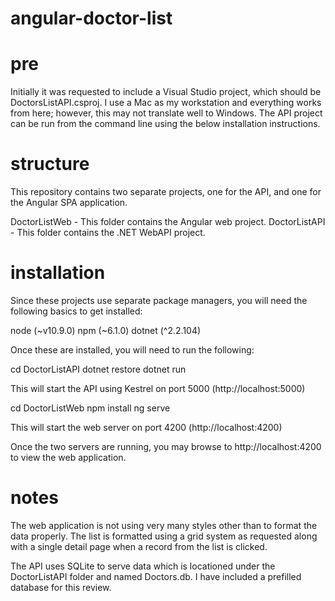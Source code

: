 # angular-doctor-list

# pre
Initially it was requested to include a Visual Studio project, which should be DoctorsListAPI.csproj.  I use a Mac as my workstation and everything works from here; however, this may not translate well to Windows.  The API project can be run from the command line using the below installation instructions.

# structure
This repository contains two separate projects, one for the API, and one for the Angular SPA application.

DoctorListWeb - This folder contains the Angular web project.
DoctorListAPI - This folder contains the .NET WebAPI project.

# installation
Since these projects use separate package managers, you will need the following basics to get installed:

node (~v10.9.0)
npm (~6.1.0)
dotnet (^2.2.104)

Once these are installed, you will need to run the following:

cd DoctorListAPI
dotnet restore
dotnet run

This will start the API using Kestrel on port 5000 (http://localhost:5000)

cd DoctorListWeb
npm install
ng serve

This will start the web server on port 4200 (http://localhost:4200)

Once the two servers are running, you may browse to http://localhost:4200 to view the web application.

# notes
The web application is not using very many styles other than to format the data properly.  The list is formatted using a grid system as requested along with a single detail page when a record from the list is clicked.

The API uses SQLite to serve data which is locationed under the DoctorListAPI folder and named Doctors.db.  I have included a prefilled database for this review.
